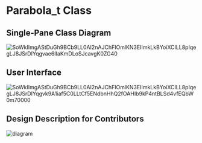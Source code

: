 Parabola_t Class
================

Single-Pane Class Diagram
-------------------------

![SoWkIImgAStDuGh9BCb9LL0AI2nAJChFIOmlKN3EIImkLkBYoiXCILL8pIqegLJ8JSrDIYqgvae6IIaKmDLoSJcavgK0ZG40](https://user-images.githubusercontent.com/13108868/207761353-7fdb80e1-e3ba-457b-803b-6f4eaceae4fa.png)

User Interface
---------------

![SoWkIImgAStDuGh9BCb9LL0AI2nAJChFIOmlKN3EIImkLkBYoiXCILL8pIqegLJ8JSrDIYqgvk9A1iaf5C0LLtCf5ENdbnHhQ2fOAHIb9kP4ntBLSd4vfEQbW0m70000](https://user-images.githubusercontent.com/13108868/207763360-a24b9cd1-740b-43d2-a8ae-8ab6ded43157.png)


Design Description for Contributors
-----------------------------------

![diagram](https://user-images.githubusercontent.com/13108868/207767058-3e5f11ce-3d07-4819-8f54-6800feef0d6f.png)
